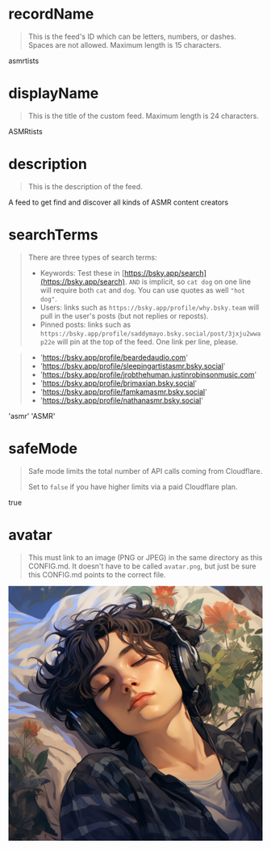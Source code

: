 
# recordName

> This is the feed's ID which can be letters, numbers, or dashes. Spaces are not allowed. Maximum length is 15 characters.

asmrtists

# displayName

> This is the title of the custom feed. Maximum length is 24 characters.

ASMRtists

# description

> This is the description of the feed.

A feed to get find and discover all kinds of ASMR content creators

# searchTerms

> There are three types of search terms:
>
> - Keywords: Test these in [https://bsky.app/search](https://bsky.app/search). `AND` is implicit, so `cat dog` on one line will require both `cat` and `dog`. You can use quotes as well `"hot dog"`.
> - Users: links such as `https://bsky.app/profile/why.bsky.team` will pull in the user's posts (but not replies or reposts).
> - Pinned posts: links such as `https://bsky.app/profile/saddymayo.bsky.social/post/3jxju2wwap22e` will pin at the top of the feed. One link per line, please.

>- 'https://bsky.app/profile/beardedaudio.com'
>- 'https://bsky.app/profile/sleepingartistasmr.bsky.social'
>- 'https://bsky.app/profile/jrobthehuman.justinrobinsonmusic.com'
>- 'https://bsky.app/profile/brimaxian.bsky.social'
>- 'https://bsky.app/profile/famkamasmr.bsky.social'
>- 'https://bsky.app/profile/nathanasmr.bsky.social'

'asmr'
'ASMR'

# safeMode

> Safe mode limits the total number of API calls coming from Cloudflare.
>
> Set to `false` if you have higher limits via a paid Cloudflare plan.

true

# avatar

> This must link to an image (PNG or JPEG) in the same directory as this CONFIG.md. It doesn't have to be called `avatar.png`, but just be sure this CONFIG.md points to the correct file.

![](avatar.png)
